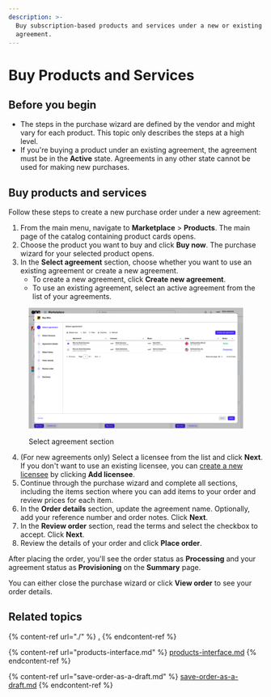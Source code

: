```yaml
---
description: >-
  Buy subscription-based products and services under a new or existing
  agreement.
---
```


# Buy Products and Services

## Before you begin <a href="#before-you-begin" id="before-you-begin"></a>

* The steps in the purchase wizard are defined by the vendor and might vary for each product. This topic only describes the steps at a high level.
* If you're buying a product under an existing agreement, the agreement must be in the **Active** state. Agreements in any other state cannot be used for making new purchases.&#x20;

## Buy products and services

Follow these steps to create a new purchase order under a new agreement:&#x20;

1. From the main menu, navigate to **Marketplace** > **Products**. The main page of the catalog containing product cards opens.&#x20;
2. Choose the product you want to buy and click **Buy now**. The purchase wizard for your selected product opens.&#x20;
3. In the **Select agreement** section, choose whether you want to use an existing agreement or create a new agreement.&#x20;
   * To create a new agreement, click **Create new agreement**.
   * To use an existing agreement, select an active agreement from the list of your agreements.

<figure><img src="../../../.gitbook/assets/image (431).png" alt=""><figcaption><p>Select agreement section</p></figcaption></figure>

4. (For new agreements only) Select a licensee from the list and click **Next**. If you don't want to use an existing licensee, you can [create a new licensee](../../settings/licensees/create-licensee.md) by clicking **Add licensee**.
5. Continue through the purchase wizard and complete all sections, including the items section where you can add items to your order and review prices for each item.
6. In the **Order details** section, update the agreement name. Optionally, add your reference number and order notes. Click **Next**.
7. In the **Review order** section, read the terms and select the checkbox to accept. Click **Next**.&#x20;
8. Review the details of your order and click **Place order**.

After placing the order, you'll see the order status as **Processing** and your agreement status as **Provisioning** on the **Summary** page.&#x20;

You can either close the purchase wizard or click **View order** to see your order details.

## Related topics

{% content-ref url="./" %}
[.](./)
{% endcontent-ref %}

{% content-ref url="products-interface.md" %}
[products-interface.md](products-interface.md)
{% endcontent-ref %}

{% content-ref url="save-order-as-a-draft.md" %}
[save-order-as-a-draft.md](save-order-as-a-draft.md)
{% endcontent-ref %}
